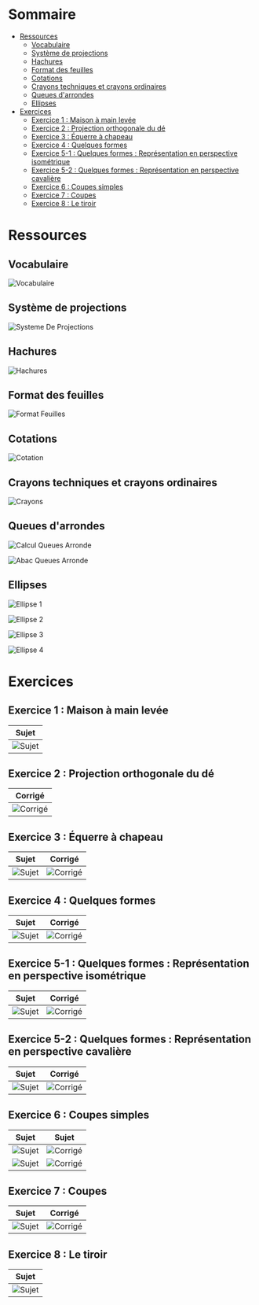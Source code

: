 <!-- TITLE: Cours de Modes Conventionnels de Représentations -->
<!-- SUBTITLE: Page d'accueil des cours de Modes Conventionnels de Représentations -->
# Sommaire
* [Ressources](#ressources)
	* [Vocabulaire](#vocabulaire)
	* [Système de projections](#projections)
	* [Hachures](#hachures)
	* [Format des feuilles](#format_feuille)
	* [Cotations](#cotations)
	* [Crayons techniques et crayons ordinaires](#crayons)
	* [Queues d'arrondes](#queues_arronde)
	* [Ellipses](#ellipses)
* [Exercices](#exercices)
	* [Exercice 1 : Maison à main levée](#exercice_1)
	* [Exercice 2 : Projection orthogonale du dé](#exercice_2)
	* [Exercice 3 : Équerre à chapeau](#exercice_3)
	* [Exercice 4 : Quelques formes](#exercice_4)
	* [Exercice 5-1 : Quelques formes : Représentation en perspective isométrique](#exercice_5_1)
	* [Exercice 5-2 : Quelques formes : Représentation en perspective cavalière](#exercice_5_2)
	* [Exercice 6 : Coupes simples](#exercice_6)
	* [Exercice 7 : Coupes](#exercice_7)
	* [Exercice 8 : Le tiroir](#exercice_8)



<a name="ressources"/>

# Ressources

<a name="vocabulaire"/>

## Vocabulaire

![Vocabulaire](/uploads/mode-conventionnel-de-representation/vocabulaire.jpg "Vocabulaire")

<a name="projections"/>

## Système de projections

![Systeme De Projections](/uploads/mode-conventionnel-de-representation/systeme-de-projections.jpg "Systeme De Projections")

<a name="hachures"/>

## Hachures

![Hachures](/uploads/mode-conventionnel-de-representation/hachures.jpg "Hachures")

<a name="format_feuille"/>

## Format des feuilles

![Format Feuilles](/uploads/mode-conventionnel-de-representation/format-feuilles.jpg "Format Feuilles")

<a name="cotations"/>

## Cotations

![Cotation](/uploads/mode-conventionnel-de-representation/cotation.jpg "Cotation")

<a name="crayons"/>

## Crayons techniques et crayons ordinaires

![Crayons](/uploads/mode-conventionnel-de-representation/crayons.jpg "Crayons")

<a name="queues_arronde"/>

## Queues d'arrondes

![Calcul Queues Arronde](/uploads/mode-conventionnel-de-representation/calcul-queues-arronde.jpg "Calcul Queues Arronde")

![Abac Queues Arronde](/uploads/mode-conventionnel-de-representation/abac-queues-arronde.jpg "Abac Queues Arronde")

<a name="ellipses"/>

## Ellipses

![Ellipse 1](/uploads/mode-conventionnel-de-representation/ellipse-1.jpg "Ellipse 1")

![Ellipse 2](/uploads/mode-conventionnel-de-representation/ellipse-2.jpg "Ellipse 2")

![Ellipse 3](/uploads/mode-conventionnel-de-representation/ellipse-3.jpg "Ellipse 3")

![Ellipse 4](/uploads/mode-conventionnel-de-representation/ellipse-4.jpg "Ellipse 4")



<a name="exercices"/>

# Exercices
<a name="exercice_1"/>

## Exercice 1 : Maison à main levée

|Sujet|
|:------:|
|![Sujet](/uploads/mode-conventionnel-de-representation/exercice-1-sujet.jpg)|

<a name="exercice_2"/>

## Exercice 2 : Projection orthogonale du dé

|Corrigé|
|:------:|
|![Corrigé](/uploads/mode-conventionnel-de-representation/exercice-2-corrige.jpg)|

<a name="exercice_3"/>

## Exercice 3 : Équerre à chapeau

|Sujet|Corrigé|
|:------:|:------:|
|![Sujet](/uploads/mode-conventionnel-de-representation/exercice-3-sujet.jpg)|![Corrigé](/uploads/mode-conventionnel-de-representation/exercice-3-corrige.jpg)|

<a name="exercice_4"/>

## Exercice 4 : Quelques formes

|Sujet|Corrigé|
|:------:|:------:|
|![Sujet](/uploads/mode-conventionnel-de-representation/exercice-4-sujet.jpg)|![Corrigé](/uploads/mode-conventionnel-de-representation/exercice-4-corrige.jpg)|

<a name="exercice_5_1"/>

## Exercice 5-1 : Quelques formes : Représentation en perspective isométrique

|Sujet|Corrigé|
|:------:|:------:|
|![Sujet](/uploads/mode-conventionnel-de-representation/exercice-4-sujet.jpg)|![Corrigé](/uploads/mode-conventionnel-de-representation/exercice-5-corrige-30.jpg)|

<a name="exercice_5_2"/>

## Exercice 5-2 : Quelques formes : Représentation en perspective cavalière

|Sujet|Corrigé|
|:------:|:------:|
|![Sujet](/uploads/mode-conventionnel-de-representation/exercice-4-sujet.jpg)|![Corrigé](/uploads/mode-conventionnel-de-representation/exercice-5-corrige-45.jpg)|
<a name="exercice_6"/>

## Exercice 6 : Coupes simples

|Sujet|Sujet|
|:------:|:------:|
|![Sujet](/uploads/mode-conventionnel-de-representation/exercice-6-sujet-1.jpg)|![Corrigé](/uploads/mode-conventionnel-de-representation/exercice-6-sujet-2.jpg)|
|![Sujet](/uploads/mode-conventionnel-de-representation/exercice-6-sujet-3.jpg)|![Corrigé](/uploads/mode-conventionnel-de-representation/exercice-6-sujet-4.jpg)|

<a name="exercice_7"/>

## Exercice 7 : Coupes

|Sujet|Corrigé|
|:------:|:------:|
|![Sujet](/uploads/mode-conventionnel-de-representation/exercice-7-sujet.jpg)|![Corrigé](/uploads/mode-conventionnel-de-representation/exercice-7-corrige.jpg)|
<a name="exercice_8"/>

## Exercice 8 : Le tiroir

|Sujet|
|:------:|
|![Sujet](/uploads/mode-conventionnel-de-representation/exercice-8-sujet.jpg)|

